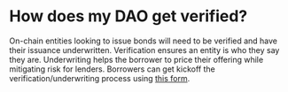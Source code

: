 # How does my DAO get verified?

On-chain entities looking to issue bonds will need to be verified and have their issuance underwritten. Verification ensures an entity is who they say they are. Underwriting helps the borrower to price their offering while mitigating risk for lenders. Borrowers can get kickoff the verification/underwriting process using [this form](https://forms.gle/fEqeM5URwRs8K8Fr7).
